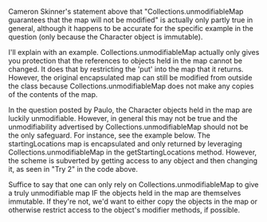 Cameron Skinner's statement above that "Collections.unmodifiableMap guarantees that the map will not be modified" is actually only partly true in general, although it happens to be accurate for the specific example in the question (only because the Character object is immutable). 

I'll explain with an example.
Collections.unmodifiableMap actually only gives you protection that the references to objects held in the map cannot be changed. It does that by restricting the 'put' into the map that it returns. 
However, the original encapsulated map can still be modified from outside the class because Collections.unmodifiableMap does not make any copies of the contents of the map.

In the question posted by Paulo, the Character objects held in the map are luckily unmodifiable. However, in general this may not be true and the unmodifiability advertised by Collections.unmodifiableMap should not be the only safeguard. For instance, see the example below.
The startingLocations map is encapsulated and only returned by leveraging Collections.unmodifiableMap in the getStartingLocations method. However, the scheme is subverted by getting access to any object and then changing it, as seen in "Try 2" in the code above. 

Suffice to say that one can only rely on Collections.unmodifiableMap to give a truly unmodifiable map IF the objects held in the map are themselves immutable. 
If they're not, we'd want to either copy the objects in the map or otherwise restrict access to the object's modifier methods, if possible.
